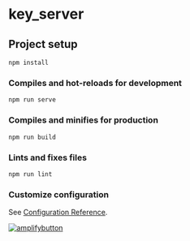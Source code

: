 # key_server

## Project setup
```
npm install
```

### Compiles and hot-reloads for development
```
npm run serve
```

### Compiles and minifies for production
```
npm run build
```

### Lints and fixes files
```
npm run lint
```

### Customize configuration
See [Configuration Reference](https://cli.vuejs.org/config/).

[![amplifybutton](https://oneclick.amplifyapp.com/button.svg)](https://console.aws.amazon.com/amplify/home#/deploy?repo=https://github.com/preiter/key_server_proto)
